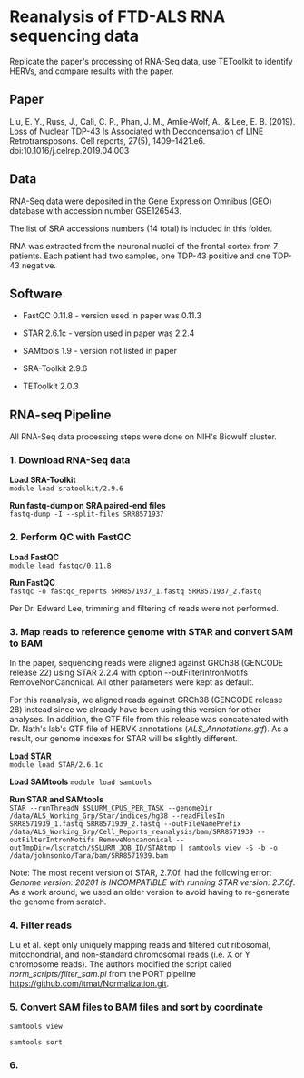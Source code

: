 # Reanalysis of FTD-ALS RNA sequencing data

Replicate the paper's processing of RNA-Seq data, use TEToolkit to identify HERVs, and compare results with the paper. 

## Paper

Liu, E. Y., Russ, J., Cali, C. P., Phan, J. M., Amlie-Wolf, A., & Lee, E. B. (2019). Loss of Nuclear TDP-43 Is Associated with Decondensation of LINE Retrotransposons. Cell reports, 27(5), 1409–1421.e6. doi:10.1016/j.celrep.2019.04.003

## Data

RNA-Seq data were deposited in the Gene Expression Omnibus (GEO) database with accession number GSE126543.

The list of SRA accessions numbers (14 total) is included in this folder. 

RNA was extracted from the neuronal nuclei of the frontal cortex from 7 patients. Each patient had two samples, one TDP-43 positive and one TDP-43 negative. 

## Software

 * FastQC 0.11.8 - version used in paper was 0.11.3     
 * STAR 2.6.1c - version used in paper was 2.2.4  
 * SAMtools 1.9 - version not listed in paper
 
 * SRA-Toolkit 2.9.6 
 * TEToolkit 2.0.3  


## RNA-seq Pipeline

All RNA-Seq data processing steps were done on NIH's Biowulf cluster.

### 1. Download RNA-Seq data

__Load SRA-Toolkit__      
`module load sratoolkit/2.9.6`    

__Run fastq-dump on SRA paired-end files__      
`fastq-dump -I --split-files SRR8571937`  


### 2. Perform QC with FastQC

__Load FastQC__    
`module load fastqc/0.11.8`  

__Run FastQC__  
`fastqc -o fastqc_reports SRR8571937_1.fastq SRR8571937_2.fastq`  

Per Dr. Edward Lee, trimming and filtering of reads were not performed. 

### 3. Map reads to reference genome with STAR and convert SAM to BAM

In the paper, sequencing reads were aligned against GRCh38 (GENCODE release 22) using STAR 2.2.4 with option --outFilterIntronMotifs RemoveNonCanonical. All other parameters were kept as default.

For this reanalysis, we aligned reads against GRCh38 (GENCODE release 28) instead since we already have been using this version for other analyses. In addition, the GTF file from this release was concatenated with Dr. Nath's lab's GTF file of HERVK annotations (*ALS_Annotations.gtf*). As a result, our genome indexes for STAR will be slightly different. 

__Load STAR__  
`module load STAR/2.6.1c`

__Load SAMtools__
`module load samtools`

__Run STAR and SAMtools__    
`STAR --runThreadN $SLURM_CPUS_PER_TASK --genomeDir /data/ALS_Working_Grp/Star/indices/hg38 --readFilesIn SRR8571939_1.fastq SRR8571939_2.fastq --outFileNamePrefix /data/ALS_Working_Grp/Cell_Reports_reanalysis/bam/SRR8571939 --outFilterIntronMotifs RemoveNoncanonical --outTmpDir=/lscratch/$SLURM_JOB_ID/STARtmp | samtools view -S -b -o /data/johnsonko/Tara/bam/SRR8571939.bam`

Note: The most recent version of STAR, 2.7.0f, had the following error: *Genome version: 20201 is INCOMPATIBLE with running STAR version: 2.7.0f*. As a work around, we used an older version to avoid having to re-generate the genome from scratch. 

### 4. Filter reads

Liu et al. kept only uniquely mapping reads and filtered out ribosomal, mitochondrial, and non-standard chromosomal reads (i.e. X or Y chromosome reads). The authors modified the script called *norm_scripts/filter_sam.pl* from the PORT pipeline https://github.com/itmat/Normalization.git. 

### 5. Convert SAM files to BAM files and sort by coordinate 

`samtools view`

`samtools sort`

### 6. 
